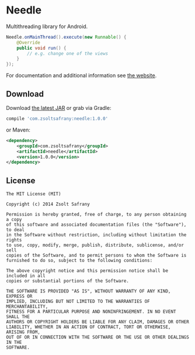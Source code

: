 Needle
=======

Multithreading library for Android.

```java
Needle.onMainThread().execute(new Runnable() {
    @Override
    public void run() {
        // e.g. change one of the views
    }
});
```
For documentation and additional information see [the website][1].


Download
--------

Download [the latest JAR][2] or grab via Gradle:
```groovy
compile 'com.zsoltsafrany:needle:1.0.0'
```
or Maven:
```xml
<dependency>
    <groupId>com.zsoltsafrany</groupId>
    <artifactId>needle</artifactId>
    <version>1.0.0</version>
</dependency>
```


License
--------

    The MIT License (MIT)

    Copyright (c) 2014 Zsolt Safrany

    Permission is hereby granted, free of charge, to any person obtaining a copy
    of this software and associated documentation files (the "Software"), to deal
    in the Software without restriction, including without limitation the rights
    to use, copy, modify, merge, publish, distribute, sublicense, and/or sell
    copies of the Software, and to permit persons to whom the Software is
    furnished to do so, subject to the following conditions:
    
    The above copyright notice and this permission notice shall be included in all
    copies or substantial portions of the Software.
    
    THE SOFTWARE IS PROVIDED "AS IS", WITHOUT WARRANTY OF ANY KIND, EXPRESS OR
    IMPLIED, INCLUDING BUT NOT LIMITED TO THE WARRANTIES OF MERCHANTABILITY,
    FITNESS FOR A PARTICULAR PURPOSE AND NONINFRINGEMENT. IN NO EVENT SHALL THE
    AUTHORS OR COPYRIGHT HOLDERS BE LIABLE FOR ANY CLAIM, DAMAGES OR OTHER
    LIABILITY, WHETHER IN AN ACTION OF CONTRACT, TORT OR OTHERWISE, ARISING FROM,
    OUT OF OR IN CONNECTION WITH THE SOFTWARE OR THE USE OR OTHER DEALINGS IN THE
    SOFTWARE.


 [1]: https://zsoltsafrany.github.io/needle
 [2]: http://repository.sonatype.org/service/local/artifact/maven/redirect?r=central-proxy&g=com.zsoltsafrany&a=needle&v=LATEST
